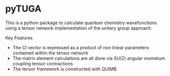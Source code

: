 # pyTUGA

This is a python package to calculate quantum chemistry wavefunctions using a tensor network implementation of the unitary group approach.

Key Features
- The CI vector is expressed as a product of non linear parameters contained within the tensor network
- The matrix element calculations are all done via SU(2) angular mometum coupling tensor contractions
- The tensor framework is constructed with QUIMB
